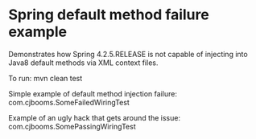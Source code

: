 # Spring default method failure example

Demonstrates how Spring 4.2.5.RELEASE is not capable of injecting into Java8 default methods via XML context files.

To run:
mvn clean test

Simple example of default method injection failure:
com.cjbooms.SomeFailedWiringTest

Example of an ugly hack that gets around the issue:
com.cjbooms.SomePassingWiringTest